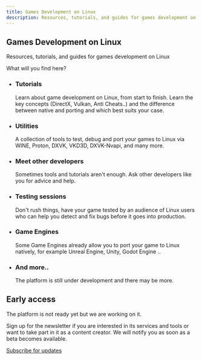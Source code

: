 ```yaml
---
title: Games Development on Linux
description: Resources, tutorials, and guides for games development on Linux
---
```


<section class="heading">
  <div class="container large">
    <h1>
      <ion-icon class="icon" name="game-controller-outline"></ion-icon> Games Development on Linux
    </h1>
    <p>Resources, tutorials, and guides for games development on Linux</p>
  </div>
</section>

<section class="page">
  <div class="container large">
    <p>What will you find here?</p>
    <ul class="cards store has-hover">
      <li class="link">
        <h3>
          <ion-icon class="icon" name="school-outline"></ion-icon> Tutorials
        </h3>
        <p>Learn about game development on Linux, from start to finish. Learn the key concepts
          (DirectX, Vulkan, Anti Cheats..) and the difference between native and porting and which
          best suits your case.</p>
      </li>
      <li class="link">
        <h3>
          <ion-icon class="icon" name="hammer-outline"></ion-icon> Utilities
        </h3>
        <p>A collection of tools to test, debug and port your games to Linux via WINE, Proton, DXVK, VKD3D,
          DXVK-Nvapi, and many more.</p>
      </li>
      <li class="link">
        <h3>
          <ion-icon class="icon" name="people-outline"></ion-icon> Meet other developers
        </h3>
        <p>Sometimes tools and tutorials aren't enough. Ask other developers like you for advice and help.</p>
      </li>
    </ul>
    <ul class="cards store has-hover">
      <li class="link">
        <h3>
          <ion-icon class="icon" name="bug-outline"></ion-icon> Testing sessions
        </h3>
        <p>Don't rush things, have your game tested by an audience of Linux users who can help you detect and
          fix bugs before it goes into production.</p>
      </li>
      <li class="link">
        <h3>
          <ion-icon class="icon" name="game-controller-outline"></ion-icon> Game Engines
        </h3>
        <p>Some Game Engines already allow you to port your game to Linux natively, for example Unreal Engine,
          Unity, Godot Engine ..</p>
      </li>
      <li class="link">
        <h3>
          <ion-icon class="icon" name="glasses-outline"></ion-icon> And more..
        </h3>
        <p>The platform is still under development and there may be more.</p>
      </li>
    </ul>
  </div>
</section>

<section class="hero blue">
  <div class="feature-display center">
    <div class="description">
      <h2>Early access</h2>
      <p>The platform is not ready yet but we are working on it.</p>
      <p>Sign up for the newsletter if you are interested in its services and tools
        or want to take part in it as a content creator. We will notify you as soon as
        a beta becomes available.</p>
      <a href="#" class="button secondary">Subscribe for
        updates</a>
    </div>
  </div>
</section>
